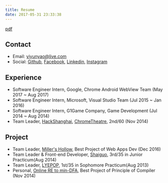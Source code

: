 ```yaml
---
title: Resume
date: 2017-05-31 23:33:38
---
```


[pdf](resume-yiyun-yao.pdf)

## Contact

- Email: [yiyunyao@live.com](mailto:yiyunyao@live.com)
- Social: [Github](https://github.com/yyypasserby), [Facebook](https://www.facebook.com/yiyun.yao.3), [Linkedin](https://www.linkedin.com/in/yyypasserby/), [Instagram](https://www.instagram.com/yyypasserby/?hl=en)

## Experience

- Software Engineer Intern, Google, Chrome Android WebView Team (May 2017 ~ Aug 2017)
- Software Engineer Intern, Microsoft, Visual Studio Team (Jul 2015 ~ Jan 2016)
- Software Engineer Intern, G1Game Company, Game Development (Jul 2014 ~ Aug 2014)
- Team Leader, [HackShanghai](https://shanghai.nyu.edu/events/hackshanghai-2014), [ChromeTheatre](https://github.com/yyypasserby/ChromeTheatre), 2nd/60 (Nov 2014)

## Project
- Team Leader, [Miller's Hollow](https://github.com/TeamWerewolf/Millors-Hollow-Online), Best Project of Web Apps Dev (Dec 2016)
- Team Leader & Front-end Developer, [Shaiguo](https://github.com/yyypasserby/Lives-Angularjs), 3rd/35 in Junior Practicum(Aug 2014)
- Team Leader, [LYEPOP](https://github.com/yyypasserby/lyepop), 1st/35 in Sophomore Practicum(Aug 2013)
- Personal, [Online RE to min-DFA](http://compiler-lab.herokuapp.com/lex/), Best Project of Principle of Compiler (Nov 2014)

